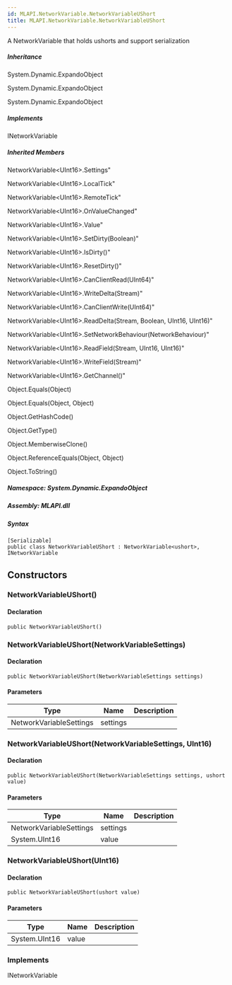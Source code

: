 ```yaml
---  
id: MLAPI.NetworkVariable.NetworkVariableUShort  
title: MLAPI.NetworkVariable.NetworkVariableUShort
---
```


<div class="markdown level0 summary">

A NetworkVariable that holds ushorts and support serialization

</div>

<div class="markdown level0 conceptual">

</div>

<div class="inheritance">

##### Inheritance

<div class="level0">

System.Dynamic.ExpandoObject

</div>

<div class="level1">

System.Dynamic.ExpandoObject

</div>

<div class="level2">

System.Dynamic.ExpandoObject

</div>

</div>

<div classs="implements">

##### Implements

<div>

INetworkVariable

</div>

</div>

<div class="inheritedMembers">

##### Inherited Members

<div>

NetworkVariable&lt;UInt16&gt;.Settings"

</div>

<div>

NetworkVariable&lt;UInt16&gt;.LocalTick"

</div>

<div>

NetworkVariable&lt;UInt16&gt;.RemoteTick"

</div>

<div>

NetworkVariable&lt;UInt16&gt;.OnValueChanged"

</div>

<div>

NetworkVariable&lt;UInt16&gt;.Value"

</div>

<div>

NetworkVariable&lt;UInt16&gt;.SetDirty(Boolean)"

</div>

<div>

NetworkVariable&lt;UInt16&gt;.IsDirty()"

</div>

<div>

NetworkVariable&lt;UInt16&gt;.ResetDirty()"

</div>

<div>

NetworkVariable&lt;UInt16&gt;.CanClientRead(UInt64)"

</div>

<div>

NetworkVariable&lt;UInt16&gt;.WriteDelta(Stream)"

</div>

<div>

NetworkVariable&lt;UInt16&gt;.CanClientWrite(UInt64)"

</div>

<div>

NetworkVariable&lt;UInt16&gt;.ReadDelta(Stream, Boolean, UInt16,
UInt16)"

</div>

<div>

NetworkVariable&lt;UInt16&gt;.SetNetworkBehaviour(NetworkBehaviour)"

</div>

<div>

NetworkVariable&lt;UInt16&gt;.ReadField(Stream, UInt16, UInt16)"

</div>

<div>

NetworkVariable&lt;UInt16&gt;.WriteField(Stream)"

</div>

<div>

NetworkVariable&lt;UInt16&gt;.GetChannel()"

</div>

<div>

Object.Equals(Object)

</div>

<div>

Object.Equals(Object, Object)

</div>

<div>

Object.GetHashCode()

</div>

<div>

Object.GetType()

</div>

<div>

Object.MemberwiseClone()

</div>

<div>

Object.ReferenceEquals(Object, Object)

</div>

<div>

Object.ToString()

</div>

</div>

##### **Namespace**: System.Dynamic.ExpandoObject

##### **Assembly**: MLAPI.dll

##### Syntax

    [Serializable]
    public class NetworkVariableUShort : NetworkVariable<ushort>, INetworkVariable

## Constructors 

### NetworkVariableUShort()

<div class="markdown level1 summary">

</div>

<div class="markdown level1 conceptual">

</div>

#### Declaration

    public NetworkVariableUShort()

### NetworkVariableUShort(NetworkVariableSettings)

<div class="markdown level1 summary">

</div>

<div class="markdown level1 conceptual">

</div>

#### Declaration

    public NetworkVariableUShort(NetworkVariableSettings settings)

#### Parameters

| Type                    | Name     | Description |
|-------------------------|----------|-------------|
| NetworkVariableSettings | settings |             |

### NetworkVariableUShort(NetworkVariableSettings, UInt16)

<div class="markdown level1 summary">

</div>

<div class="markdown level1 conceptual">

</div>

#### Declaration

    public NetworkVariableUShort(NetworkVariableSettings settings, ushort value)

#### Parameters

| Type                    | Name     | Description |
|-------------------------|----------|-------------|
| NetworkVariableSettings | settings |             |
| System.UInt16           | value    |             |

### NetworkVariableUShort(UInt16)

<div class="markdown level1 summary">

</div>

<div class="markdown level1 conceptual">

</div>

#### Declaration

    public NetworkVariableUShort(ushort value)

#### Parameters

| Type          | Name  | Description |
|---------------|-------|-------------|
| System.UInt16 | value |             |

### Implements

<div>

INetworkVariable

</div>
